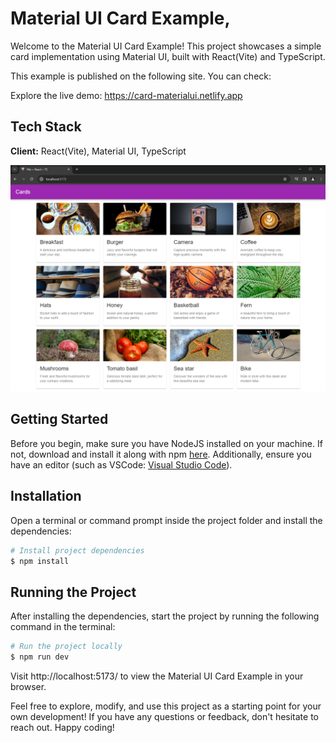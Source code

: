 # Material UI Card Example,

Welcome to the Material UI Card Example! This project showcases a simple card implementation using Material UI, built with React(Vite) and TypeScript.

This example is published on the following site. You can check:

Explore the live demo: https://card-materialui.netlify.app

## Tech Stack

**Client:** React(Vite), Material UI, TypeScript

![alt text](public/screenshots/ss.png?raw=true)

## Getting Started

Before you begin, make sure you have NodeJS installed on your machine. If not, download and install it along with npm [here](https://nodejs.org/en/). Additionally, ensure you have an editor (such as VSCode: [Visual Studio Code](https://code.visualstudio.com/)).

## Installation

Open a terminal or command prompt inside the project folder and install the dependencies:

```Bash
# Install project dependencies
$ npm install
```

## Running the Project

After installing the dependencies, start the project by running the following command in the terminal:

```Bash
# Run the project locally
$ npm run dev
```

Visit http://localhost:5173/ to view the Material UI Card Example in your browser.

Feel free to explore, modify, and use this project as a starting point for your own development! If you have any questions or feedback, don't hesitate to reach out. Happy coding!
